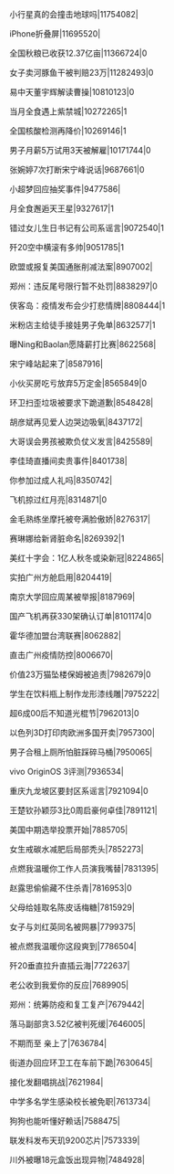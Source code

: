 小行星真的会撞击地球吗|11754082|

iPhone折叠屏|11695520|

全国秋粮已收获12.37亿亩|11366724|0

女子卖河豚鱼干被判赔23万|11282493|0

易中天董宇辉解读曹操|10810123|0

当月全食遇上紫禁城|10272265|1

全国核酸检测再降价|10269146|1

男子月薪5万试用3天被解雇|10171744|0

张婉婷7次打断宋宁峰说话|9687661|0

小超梦回应抽奖事件|9477586|

月全食邂逅天王星|9327617|1

错过女儿生日书记有公司系谣言|9072540|1

歼20空中横滚有多帅|9051785|1

欧盟或报复美国通胀削减法案|8907002|

郑州：违反尾号限行暂不处罚|8838297|0

侠客岛：疫情发布会少打悲情牌|8808444|1

米粉店主给徒手接娃男子免单|8632577|1

曝Ning和Baolan愿降薪打比赛|8622568|

宋宁峰站起来了|8587916|

小伙买房吃亏放弃5万定金|8565849|0

环卫扫歪垃圾被要求下跪道歉|8548428|

胡彦斌再见爱人边哭边吸氧|8437172|

大哥误会男孩被欺负仗义发言|8425589|

李佳琦直播间卖贵事件|8401738|

你参加过成人礼吗|8350742|

飞机掠过红月亮|8314871|0

金毛熟练坐摩托被夸满脸傲娇|8276317|

赛琳娜给新肾脏命名|8269392|1

美红十字会：1亿人秋冬或染新冠|8224865|

实拍广州方舱启用|8204419|

南京大学回应周某被举报|8187969|

国产飞机再获330架确认订单|8101174|0

霍华德加盟台湾联赛|8062882|

直击广州疫情防控|8006670|

价值23万猫坠楼保姆被追责|7982679|0

学生在饮料瓶上制作龙形漆线雕|7975222|

超6成00后不知道光棍节|7962013|0

以色列3D打印肉欧洲多国开卖|7957300|

男子合租上厕所怕脏踩碎马桶|7950065|

vivo OriginOS 3评测|7936534|

重庆九龙坡区要封区系谣言|7921094|0

王楚钦孙颖莎3比0周启豪何卓佳|7891121|

美国中期选举投票开始|7885705|

女生戒碳水减肥后局部秃头|7852273|

点燃我温暖你工作人员演我嘴替|7831395|

赵露思偷偷藏不住杀青|7816953|0

父母给娃取名陈皮话梅糖|7815929|

女子与刘红英同名被网暴|7799375|

被点燃我温暖你这段爽到|7786504|

歼20垂直拉升直插云海|7722637|

老公收到我爱你的反应|7689905|

郑州：统筹防疫和复工复产|7679442|

落马副部贪3.52亿被判死缓|7646005|

不期而至 亲上了|7636784|

街道办回应环卫工在车前下跪|7630645|

接化发翻唱挑战|7621984|

中学多名学生感染校长被免职|7613734|

狗狗也能听懂好赖话|7588475|

联发科发布天玑9200芯片|7573339|

川外被曝18元盒饭出现异物|7484928|

